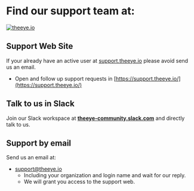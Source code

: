 # Find our support team at:

[![theeye.io](https://theeye.io/img/logo2.png)](https://theeye.io/en/index.html)

## Support Web Site
If your already have an active user at [support.theeye.io](https://support.theeye.io/) please avoid send us an email.

- Open and follow up support requests in [https://support.theeye.io/](https://support.theeye.io/)

## Talk to us in Slack

Join our Slack workspace at **[theeye-community.slack.com](http://theeye-community.slack.com)** and directly talk to us.

## Support by email
Send us an email at:

- <a href="mailto:support@theeye.io?subject=Help%20us%20we%20have%20a%20problem%20with%20***&amp;body=Our%20organization%20in%20TheEye%20is%20called:%20***<br \>The%20login%20name%20that%20I%20use%20for%20access%20is:%20***">support@theeye.io</a>
    - Including your organization and login name and wait for our reply.
    - We will grant you access to the support web.
